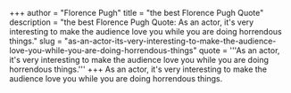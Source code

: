 +++
author = "Florence Pugh"
title = "the best Florence Pugh Quote"
description = "the best Florence Pugh Quote: As an actor, it's very interesting to make the audience love you while you are doing horrendous things."
slug = "as-an-actor-its-very-interesting-to-make-the-audience-love-you-while-you-are-doing-horrendous-things"
quote = '''As an actor, it's very interesting to make the audience love you while you are doing horrendous things.'''
+++
As an actor, it's very interesting to make the audience love you while you are doing horrendous things.
